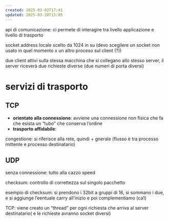 ```yaml
---
created: 2025-03-02T17:41
updated: 2025-03-20T15:05
---
```

api di comunicazione: ci permete di interagire tra livello applicazione e livello di trasporto


socket address locale scelto da 1024 in su (devo scegilere un socket non usato in quel momento x un altro proceso sul client (?))

due client attivi sulla stessa macchina che si collegano allo stesso server, il server riceverà due richieste diverse (due numeri di porta diversi)
# servizi di trasporto
## TCP
- **orientato alla connessione**: avviene una connessione non fisica che fa che esista un “tubo” che conserva l’ordine
- **trasporto affidabile**:

congestione: si riferisce alla rete, quindi + gnerale (flusso è tra processo mittente e processo destinatario)
## UDP
senza connessione: tutto alla cazzo
speed

checksum: controllo di correttezza sul singolo pacchetto

esempio di checksum: si prendono i 32bit a gruppi di 16, si sommano i due, e si aggiunge l’eentuale carry all’inizio e poi complementiamo (ca1)



TCP: viene creato un “thread” per ogni richiesta che arriva al server destinatario( e le richieste avranno socket diversi)